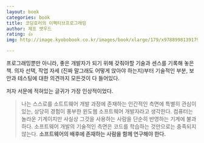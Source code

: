 ```yaml
---
layout: book
categories: book
title: 코딩호러의 이펙티브프로그래밍
author: 제프 앳우드
rating: 👍
img: http://image.kyobobook.co.kr/images/book/xlarge/179/x9788998139179.jpg

---
```



프로그래밍뿐만 아니라, 좋은 개발자가 되기 위해 갖춰야할 기술과 센스를 기록해 놓은 책.
의자 선택, 작업 자세 (진짜 말그래도 어떻게 앉아야 하는지)부터 기술적인 부분, 보안과 테스팅에 대한 의견까지 모든것이 다 들어있다.

저자 서문에 적혀있는 글귀가 가장 인상적이었다.

>나는 스스로를 소트트웨어 개발 과정에 존재하는 인간적인 측면에 특별히 관심이 있는, 상당히 경험이 풍부한 윈도웹 소프트웨어 개발자라고 생각한다. 컴퓨터는 놀라운 기계이지만 사실상 그것을 사용하는 사람을 단순히 반영하는 기계에 불과하다. 소프트웨어 개발의 기술적인 측면은 코드를 학습하는 것만으로는 충족되지 않는다. **소프트웨어의 배후에 존재하는 사람을 함께 연구해야 한다.**

